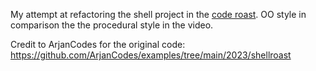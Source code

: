 My attempt at refactoring the shell project in the [code roast](https://www.youtube.com/watch?v=8QsqG9Q14B4&ab_channel=ArjanCodes). OO style in comparison the the procedural style in the video.

Credit to ArjanCodes for the original code: https://github.com/ArjanCodes/examples/tree/main/2023/shellroast